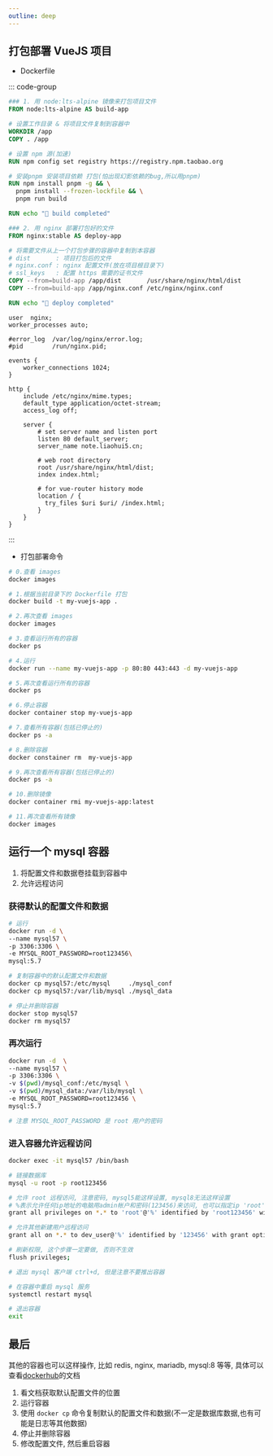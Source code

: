 ```yaml
---
outline: deep
---
```


## 打包部署 VueJS 项目

- Dockerfile

::: code-group

```Dockerfile [打包并部署(使用自定义的nginx配置)]
### 1. 用 node:lts-alpine 镜像来打包项目文件
FROM node:lts-alpine AS build-app

# 设置工作目录 & 将项目文件复制到容器中
WORKDIR /app
COPY . /app

# 设置 npm 源(加速)
RUN npm config set registry https://registry.npm.taobao.org

# 安装pnpm 安装项目依赖 打包(怕出现幻影依赖的bug,所以用pnpm)
RUN npm install pnpm -g && \
  pnpm install --frozen-lockfile && \
  pnpm run build

RUN echo "🎉 build completed"

### 2. 用 nginx 部署打包好的文件
FROM nginx:stable AS deploy-app

# 将需要文件从上一个打包步骤的容器中复制到本容器
# dist       : 项目打包后的文件
# nginx.conf : nginx 配置文件(放在项目根目录下)
# ssl_keys   : 配置 https 需要的证书文件
COPY --from=build-app /app/dist       /usr/share/nginx/html/dist
COPY --from=build-app /app/nginx.conf /etc/nginx/nginx.conf

RUN echo "🎉 deploy completed"
```

``` [nginx.conf]
user  nginx;
worker_processes auto;

#error_log  /var/log/nginx/error.log;
#pid        /run/nginx.pid;

events {
    worker_connections 1024;
}

http {
    include /etc/nginx/mime.types;
    default_type application/octet-stream;
    access_log off;

    server {
        # set server name and listen port
        listen 80 default_server;
        server_name note.liaohui5.cn;

        # web root directory
        root /usr/share/nginx/html/dist;
        index index.html;

        # for vue-router history mode
        location / {
          try_files $uri $uri/ /index.html;
        }
    }
}
```

:::

- 打包部署命令

```sh
# 0.查看 images
docker images

# 1.根据当前目录下的 Dockerfile 打包
docker build -t my-vuejs-app .

# 2.再次查看 images
docker images

# 3.查看运行所有的容器
docker ps

# 4.运行
docker run --name my-vuejs-app -p 80:80 443:443 -d my-vuejs-app

# 5.再次查看运行所有的容器
docker ps

# 6.停止容器
docker container stop my-vuejs-app

# 7.查看所有容器(包括已停止的)
docker ps -a

# 8.删除容器
docker constainer rm  my-vuejs-app

# 9.再次查看所有容器(包括已停止的)
docker ps -a

# 10.删除镜像
docker container rmi my-vuejs-app:latest

# 11.再次查看所有镜像
docker images
```

## 运行一个 mysql 容器

1. 将配置文件和数据卷挂载到容器中
2. 允许远程访问

### 获得默认的配置文件和数据

```sh
# 运行
docker run -d \
--name mysql57 \
-p 3306:3306 \
-e MYSQL_ROOT_PASSWORD=root123456\
mysql:5.7

# 复制容器中的默认配置文件和数据
docker cp mysql57:/etc/mysql     ./mysql_conf
docker cp mysql57:/var/lib/mysql ./mysql_data

# 停止并删除容器
docker stop mysql57
docker rm mysql57
```

### 再次运行

```sh
docker run -d  \
--name mysql57 \
-p 3306:3306 \
-v $(pwd)/mysql_conf:/etc/mysql \
-v $(pwd)/mysql_data:/var/lib/mysql \
-e MYSQL_ROOT_PASSWORD=root123456 \
mysql:5.7

# 注意 MYSQL_ROOT_PASSWORD 是 root 用户的密码
```

### 进入容器允许远程访问

```sh
docker exec -it mysql57 /bin/bash

# 链接数据库
mysql -u root -p root123456

# 允许 root 远程访问, 注意密码, mysql5能这样设置, mysql8无法这样设置
# %表示允许任何ip地址的电脑用admin帐户和密码(123456)来访问, 也可以指定ip 'root'@'39.156.66.10'
grant all privileges on *.* to 'root'@'%' identified by 'root123456' with grant option;

# 允许其他新建用户远程访问
grant all on *.* to dev_user@'%' identified by '123456' with grant option;

# 刷新权限, 这个步骤一定要做, 否则不生效
flush privileges;

# 退出 mysql 客户端 ctrl+d, 但是注意不要推出容器

# 在容器中重启 mysql 服务
systemctl restart mysql

# 退出容器
exit
```

## 最后

其他的容器也可以这样操作, 比如 redis, nginx, mariadb, mysql:8 等等, 具体可以查看[dockerhub](https://hub.docker.com/search?q=mysql)的文档

1. 看文档获取默认配置文件的位置
2. 运行容器
3. 使用 `docker cp` 命令复制默认的配置文件和数据(不一定是数据库数据,也有可能是日志等其他数据)
4. 停止并删除容器
5. 修改配置文件, 然后重启容器
